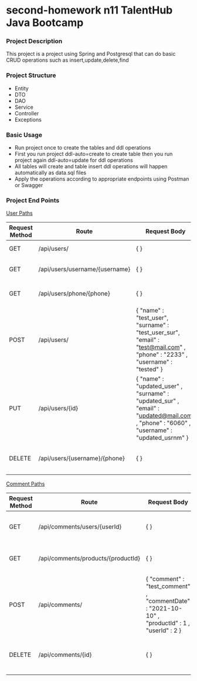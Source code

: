 # second-homework n11 TalentHub Java Bootcamp


### Project Description

This project is a project using Spring and Postgresql that can do basic CRUD operations such as insert,update,delete,find

### Project Structure

- Entity
- DTO
- DAO
- Service
- Controller
- Exceptions

### Basic Usage

- Run project once to create the tables and ddl operations
- First you run project ddl-auto=create to create table then you run project again ddl-auto=update for ddl operations
- All tables will create and table insert ddl operations will happen automatically as data.sql files
- Apply the operations according to appropriate endpoints using Postman or Swagger

### Project End Points

[User Paths](second-homework/src/main/java/com/example/secondhomework/controller/UserController.java)

| Request Method | Route                          | Request Body                                                                                                                              | Description                            |
|----------------|--------------------------------|-------------------------------------------------------------------------------------------------------------------------------------------|----------------------------------------|
|       GET      | /api/users/                    | {  }                                                                                                                                      | Get All Users                          |
|       GET      | /api/users/username/{username} | {  }                                                                                                                                      | Get a User using username              |
|       GET      | /api/users/phone/{phone}       | {  }                                                                                                                                      | Get a User using phone                 |
|      POST      | /api/users/                    | {  "name" : "test_user", "surname" : "test_user_sur", "email" : "test@mail.com" , "phone" : "2233" , "username" : "tested"  }             | Save a User                            |
|       PUT      | /api/users/{id}                | {  "name" : "updated_user" , "surname" : "updated_sur" , "email" : "updated@mail.com" , "phone" : "6060" , "username" : "updated_usrnm" } | Update a User using id                 |
|     DELETE     | /api/users/{username}/{phone}  | {  }                                                                                                                                      | Delete a User using username and phone |


[Comment Paths](second-homework/src/main/java/com/example/secondhomework/controller/ProductCommentController.java )

| Request Method | Route                              | Request Body                                                                                    | Description                         |
|----------------|------------------------------------|-------------------------------------------------------------------------------------------------|-------------------------------------|
|       GET      | /api/comments/users/{userId}       | {  }                                                                                            | Get a Comment using userId          |
|       GET      | /api/comments/products/{productId} | {  }                                                                                            | Get a Comment using productId       |
|      POST      | /api/comments/                     | {  "comment" : "test_comment" , "commentDate" : "2021-10-10" , "productId" : 1 , "userId" : 2 } | Save a Comment                      |
|     DELETE     | /api/comments/{id}                 | {  }                                                                                            | Delete a Comment using comment's id |
